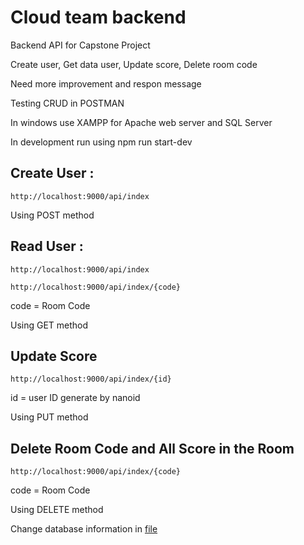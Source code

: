 # Cloud team backend
 Backend API for Capstone Project

Create user, Get data user, Update score, Delete room code 

Need more improvement and respon message

Testing CRUD in POSTMAN

In windows use XAMPP for Apache web server and SQL Server 

In development run using npm run start-dev

## Create User :
```
http://localhost:9000/api/index
```
Using POST method 

## Read User :
```
http://localhost:9000/api/index

http://localhost:9000/api/index/{code}
```
code = Room Code

Using GET method

## Update Score
```
http://localhost:9000/api/index/{id}
```
id = user ID generate by nanoid

Using PUT method

## Delete Room Code and All Score in the Room
```
http://localhost:9000/api/index/{code}
```
code = Room Code

Using DELETE method


Change database information in [file](https://github.com/kilaspintas/CapstoneBackend/blob/main/src/config.js) 




